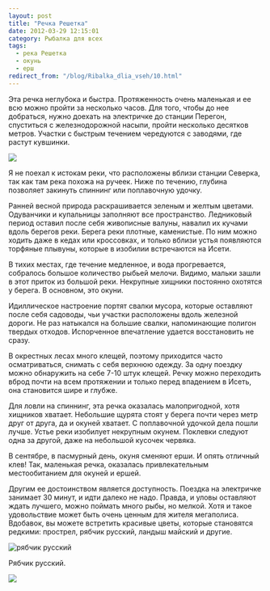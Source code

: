 ```yaml
---
layout: post
title: "Речка Решетка"
date: 2012-03-29 12:15:01
category: Рыбалка для всех
tags:
  - река Решетка
  - окунь
  - ерш
redirect_from: "/blog/Ribalka_dlia_vseh/10.html"
---
```

Эта речка неглубока и быстра. Протяженность очень маленькая и ее всю
можно пройти за несколько часов. Для того, чтобы до нее добраться, нужно
доехать на электричке до станции Перегон, спуститься с железнодорожной
насыпи, пройти несколько десятков метров. Участки с быстрым течением
чередуются с заводями, где растут кувшинки.

![](http://fishingguru.ru/uploads/images/00/00/01/2014/01/02/f51769.jpg)

Я не поехал к истокам реки, что расположены вблизи станции Северка, так
как там река похожа на ручеек. Ниже по течению, глубина позволяет
закинуть спиннинг или поплавочную удочку.

Ранней весной природа раскрашивается зеленым и желтым цветами.
Одуванчики и купальницы заполняют все пространство. Ледниковый период
оставил после себя живописные валуны, навалил их кучами вдоль берегов
реки. Берега реки плотные, каменистые. По ним можно ходить даже в кедах
или кроссовках, и только вблизи устья появляются торфяные плывуны,
которые в изобилии встречаются на Исети.

В тихих местах, где течение медленное, и вода прогревается, собралось
большое количество рыбьей мелочи. Видимо, мальки зашли в этот приток из
большой реки. Некрупные хищники постоянно охотятся у берега. В основном,
это окуни.

Идиллическое настроение портят свалки мусора, которые оставляют после
себя садоводы, чьи участки расположены вдоль железной дороги. Не раз
натыкался на большие свалки, напоминающие полигон твердых отходов.
Испорченное впечатление удается восстановить не сразу.

В окрестных лесах много клещей, поэтому приходится часто осматриваться,
снимать с себя верхнюю одежду. За одну поездку можно обнаружить на себе
7-10 штук клещей. Речку можно переходить вброд почти на всем протяжении
и только перед впадением в Исеть, она становится шире и глубже.

Для ловли на спиннинг, эта речка оказалась малопригодной, хотя хищников
хватает. Небольшие щурята стоят у берега почти через метр друг от друга,
да и окуней хватает. С поплавочной удочкой дела пошли лучше. Устье реки
изобилует некрупным окунем. Поклевки следуют одна за другой, даже на
небольшой кусочек червяка.

В сентябре, в пасмурный день, окуня сменяют ерши. И опять отличный клев!
Так, маленькая речка, оказалась привлекательным местообитанием для
окуней и ершей.

Другим ее достоинством является доступность. Поездка на электричке
занимает 30 минут, и идти далеко не надо. Правда, и уловы оставляют
ждать лучшего, можно поймать много рыбы, но мелкой. Хотя и такое
удовольствие может быть очень ценным для жителя мегаполиса. Вдобавок, вы
можете встретить красивые цветы, которые становятся редкими: прострел,
рябчик русский, ландыш майский и другие.

![рябчик
русский](http://fishingguru.ru/uploads/images/00/00/01/2012/03/29/453b91.jpg)

Рябчик русский.

![](http://fishingguru.ru/uploads/images/00/00/01/2012/03/29/800eda.jpg)

